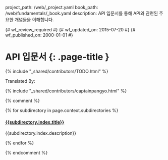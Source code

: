 project_path: /web/_project.yaml
book_path: /web/fundamentals/_book.yaml
description: API 입문서를 통해 API와 관련된 주요한 개념들을 이해합니다.

{# wf_review_required #}
{# wf_updated_on: 2015-07-20 #}
{# wf_published_on: 2000-01-01 #}

# API 입문서 {: .page-title }

{% include "_shared/contributors/TODO.html" %}


Translated By: 

{% include "_shared/contributors/captainpangyo.html" %}



{% comment %}

{% for subdirectory in page.context.subdirectories %}
<h4><a href="{{subdirectory.id}}">{{subdirectory.index.title}}</a></h4>
<p>{{subdirectory.index.description}}</p>
{% endfor %}

{% endcomment %}
